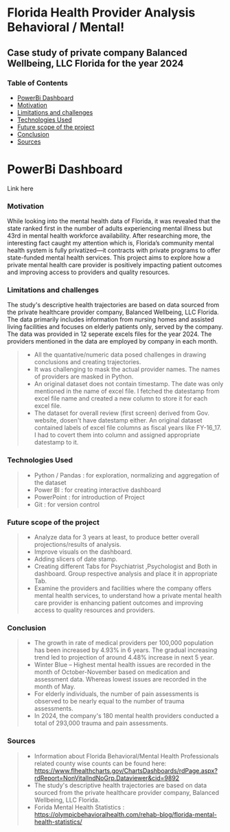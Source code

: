 # Florida Health Provider Analysis Behavioral / Mental!

## Case study of private company Balanced Wellbeing, LLC Florida for the year 2024

### Table of Contents
* [PowerBi Dashboard](#powerbi-dashboard)
* [Motivation](#motivation)
* [Limitations and challenges](#limitations-and-challenges)
* [Technologies Used](#technologies-used)
* [Future scope of the project](#future-scope-of-the-project)
* [Conclusion](#conclusion)
* [Sources](#sources)

# PowerBi Dashboard
Link here

### Motivation
While looking into the mental health data of Florida, it was revealed that the state ranked first in the number of adults experiencing mental illness but 43rd in mental health workforce availability. After researching more, the interesting fact caught my attention which is, Florida’s community mental health system is fully privatized—it contracts with private programs to offer state-funded mental health services. This project aims to explore how a private mental health care provider is positively impacting patient outcomes and improving access to providers and quality resources.

### Limitations and challenges
The study's descriptive health trajectories are based on data sourced from the private healthcare provider company, Balanced Wellbeing, LLC Florida. The data primarily includes information from nursing homes and assisted living facilities and focuses on elderly patients only, served by the company. The data was provided in 12 seperate excels files for the year 2024. The providers mentioned in the data are employed by company in each month. 
> - All the quantative/numeric data posed challenges in drawing conclusions and creating trajectories.
> - It was challenging to mask the actual provider names. The names of providers are masked in Python.
> - An original dataset does not contain timestamp. The date was only mentioned in the name of excel file. I fetched the datestamp from excel file name and created a new column to store it for each excel file.
> - The dataset for overall review (first screen) derived from Gov. website, dosen't have datestamp either. An original dataset contained labels of excel file columns as fiscal years like FY-16_17. I had to covert them into column and assigned appropriate datestamp to it.

### Technologies Used
> - Python / Pandas : for exploration, normalizing and aggregation of the dataset
> - Power BI : for creating interactive dashboard
> - PowerPoint : for introduction of Project
> - Git : for version control

### Future scope of the project
> - Analyze data for 3 years at least, to produce better overall projections/results of analysis.
> - Improve visuals on the dashboard.
> - Adding slicers of date stamp.
> - Creating  different Tabs for Psychiatrist ,Psychologist and Both in dashboard. Group respective analysis and place it in appropriate Tab.
> - Examine the providers and facilities where the company offers mental health services, to understand how a private mental health care provider is enhancing patient outcomes and improving access to quality resources and providers.

### Conclusion
> - The growth in rate of medical providers per 100,000 population has been increased by 4.93% in 6 years. The gradual increasing trend led to projection of around 4.48% increase in next 5 year.
> - Winter Blue – Highest mental health issues are recorded in the month of October-November based on medication and assessment data. Whereas lowest issues are recorded in the month of May.
> - For elderly individuals, the number of pain assessments is observed to be nearly equal to the number of trauma assessments.
> - In 2024, the company's 180 mental health providers conducted a total of 293,000 trauma and pain assessments.

### Sources
> - Information about Florida Behavioral/Mental Health Professionals related county wise counts can be found here: https://www.flhealthcharts.gov/ChartsDashboards/rdPage.aspx?rdReport=NonVitalIndNoGrp.Dataviewer&cid=9892
> - The study's descriptive health trajectories are based on data sourced from the private healthcare provider company, Balanced Wellbeing, LLC Florida. 
> - Forida Mental Health Statistics :   https://olympicbehavioralhealth.com/rehab-blog/florida-mental-health-statistics/
